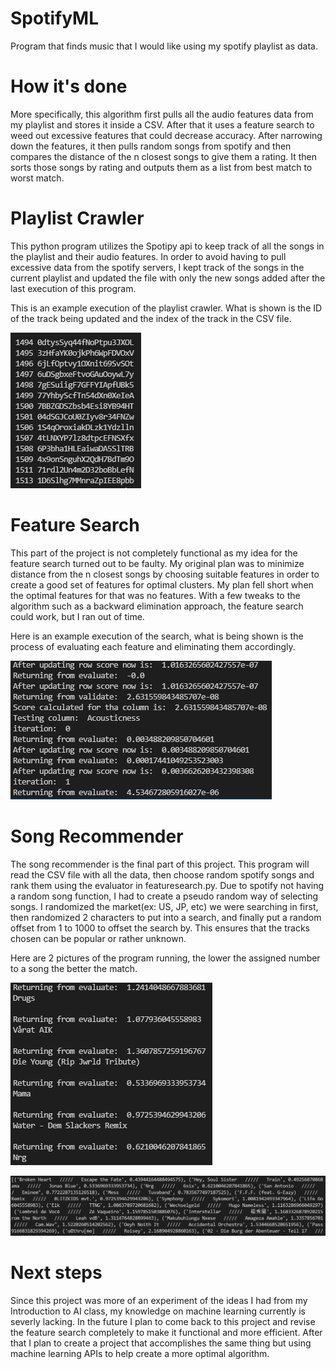 # SpotifyML
Program that finds music that I would like using my spotify playlist as data.

# How it's done
More specifically, this algorithm first pulls all the audio features data from my playlist and stores it inside a CSV. After that it uses a feature search to weed out excessive features that could decrease accuracy. After narrowing down the features, it then pulls random songs from spotify and then compares the distance of the n closest songs to give them a rating. It then sorts those songs by rating and outputs them as a list from best match to worst match.

# Playlist Crawler
This python program utilizes the Spotipy api to keep track of all the songs in the playlist and their audio features. In order to avoid having to pull excessive data from the spotify servers, I kept track of the songs in the current playlist and updated the file with only the new songs added after the last execution of this program.

This is an example execution of the playlist crawler. What is shown is the ID of the track being updated and the index of the track in the CSV file.

![Alt text](crawler.png?raw=true "Title")

# Feature Search
This part of the project is not completely functional as my idea for the feature search turned out to be faulty. My original plan was to minimize distance from the n closest songs by choosing suitable features in order to create a good set of features for optimal clusters. My plan fell short when the optimal features for that was no features. With a few tweaks to the algorithm such as a backward elimination approach, the feature search could work, but I ran out of time.

Here is an example execution of the search, what is being shown is the process of evaluating each feature and eliminating them accordingly.

![Alt text](search.PNG?raw=true "Title")

# Song Recommender
The song recommender is the final part of this project. This program will read the CSV file with all the data, then choose random spotify songs and rank them using the evaluator in featuresearch.py. Due to spotify not having a random song function, I had to create a pseudo random way of selecting songs. I randomized the market(ex: US, JP, etc) we were searching in first, then randomized 2 characters to put into a search, and finally put a random offset from 1 to 1000 to offset the search by. This ensures that the tracks chosen can be popular or rather unknown.

Here are 2 pictures of the program running, the lower the assigned number to a song the better the match.

![Alt text](recommender1.PNG?raw=true "Title")

![Alt text](recommender2.PNG?raw=true "Title")

# Next steps
Since this project was more of an experiment of the ideas I had from my Introduction to AI class, my knowledge on machine learning currently is severly lacking. In the future I plan to come back to this project and revise the feature search completely to make it functional and more efficient. After that I plan to create a project that accomplishes the same thing but using machine learning APIs to help create a more optimal algorithm.
